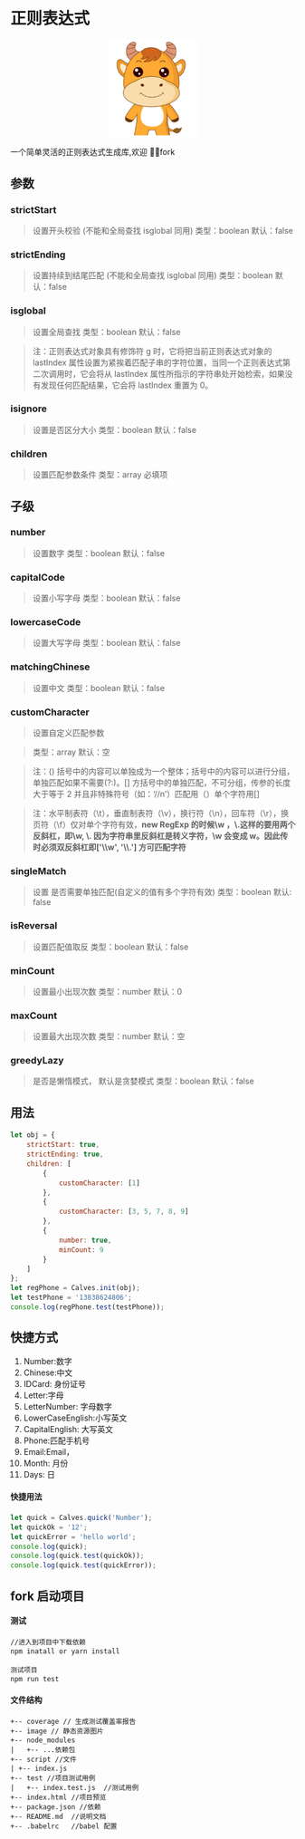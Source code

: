 # 正则表达式

<div align=center>
<img src="./Image/logo.png" width="160px" align="center"  />
</div>

一个简单灵活的正则表达式生成库,欢迎 👏👏fork

## 参数

### strictStart

> 设置开头校验 (不能和全局查找 isglobal 同用)
> 类型：boolean
> 默认：false

### strictEnding

> 设置持续到结尾匹配 (不能和全局查找 isglobal 同用)
> 类型：boolean
> 默认：false

### isglobal

> 设置全局查找
> 类型：boolean
> 默认：false

> 注：正则表达式对象具有修饰符 g 时，它将把当前正则表达式对象的 lastIndex 属性设置为紧挨着匹配子串的字符位置，当同一个正则表达式第二次调用时，它会将从 lastIndex 属性所指示的字符串处开始检索，如果没有发现任何匹配结果，它会将 lastIndex 重置为 0。

### isignore

> 设置是否区分大小
> 类型：boolean
> 默认：false

### children

> 设置匹配参数条件
> 类型：array
> 必填项

## 子级

### number

> 设置数字
> 类型：boolean
> 默认：false

### capitalCode

> 设置小写字母
> 类型：boolean
> 默认：false

### lowercaseCode

> 设置大写字母
> 类型：boolean
> 默认：false

### matchingChinese

> 设置中文
> 类型：boolean
> 默认：false

### customCharacter

> 设置自定义匹配参数

> 类型：array
> 默认：空

> 注：() 括号中的内容可以单独成为一个整体；括号中的内容可以进行分组，单独匹配如果不需要(?:)。[] 方括号中的单独匹配，不可分组，传参的长度大于等于 2 并且非特殊符号（如：‘//n’）匹配用（）单个字符用[]

> 注：水平制表符（\t），垂直制表符（\v），换行符（\n），回车符（\r），换页符（\f）仅对单个字符有效，**new RegExp 的时候\w ，\\.这样的要用两个反斜杠，即\\w, \\. 因为字符串里反斜杠是转义字符，\w 会变成 w。因此传时必须双反斜杠即['\\\\w', '\\\\.'] 方可匹配字符**

### singleMatch

> 设置 是否需要单独匹配(自定义的值有多个字符有效)
> 类型：boolean
> 默认: false

### isReversal

> 设置匹配值取反
> 类型：boolean
> 默认：false

### minCount

> 设置最小出现次数
> 类型：number
> 默认：0

### maxCount

> 设置最大出现次数
> 类型：number
> 默认：空

### greedyLazy

> 是否是懒惰模式， 默认是贪婪模式
> 类型：boolean
> 默认：false

## 用法

```javascript
let obj = {
    strictStart: true,
    strictEnding: true,
    children: [
        {
            customCharacter: [1]
        },
        {
            customCharacter: [3, 5, 7, 8, 9]
        },
        {
            number: true,
            minCount: 9
        }
    ]
};
let regPhone = Calves.init(obj);
let testPhone = '13838624806';
console.log(regPhone.test(testPhone));
```

## 快捷方式

1.  Number:数字
2.  Chinese:中文
3.  IDCard: 身份证号
4.  Letter:字母
5.  LetterNumber: 字母数字
6.  LowerCaseEnglish:小写英文
7.  CapitalEnglish: 大写英文
8.  Phone:匹配手机号
9.  Email:Email，
10. Month: 月份
11. Days: 日

#### 快捷用法

```javascript
let quick = Calves.quick('Number');
let quickOk = '12';
let quickError = 'hello world';
console.log(quick);
console.log(quick.test(quickOk));
console.log(quick.test(quickError));
```

## fork 启动项目

#### 测试

```bush
//进入到项目中下载依赖
npm inatall or yarn install

测试项目
npm run test
```

#### 文件结构

```
+-- coverage // 生成测试覆盖率报告
+-- image // 静态资源图片
+-- node_modules
|   +-- ...依赖包
+-- script //文件
| +-- index.js
+-- test //项目测试用例
|   +-- index.test.js  //测试用例
+-- index.html //项目预览
+-- package.json //依赖
+-- README.md  //说明文档
+-- .babelrc   //babel 配置
```

